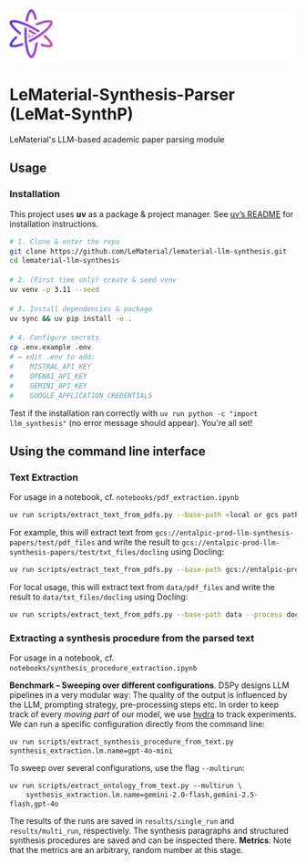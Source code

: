 ![](assets/lematerial-logo.png)

# LeMaterial-Synthesis-Parser (LeMat-SynthP)
LeMaterial's LLM-based academic paper parsing module 

## Usage

### Installation

This project uses **uv** as a package & project manager. See [uv’s README](https://github.com/astral-sh/uv?tab=readme-ov-file#installation) for installation instructions.

```bash
# 1. Clone & enter the repo
git clone https://github.com/LeMaterial/lematerial-llm-synthesis.git
cd lematerial-llm-synthesis

# 2. (First time only) create & seed venv
uv venv -p 3.11 --seed

# 3. Install dependencies & package
uv sync && uv pip install -e .

# 4. Configure secrets
cp .env.example .env
# → edit .env to add:
#    MISTRAL_API_KEY
#    OPENAI_API_KEY
#    GEMINI_API_KEY
#    GOOGLE_APPLICATION_CREDENTIALS
```

Test if the installation ran correctly with `uv run python -c "import llm_synthesis"` (no error message should appear). You're all set!

## Using the command line interface

### Text Extraction

For usage in a notebook, cf. `notebooks/pdf_extraction.ipynb`

```sh
uv run scripts/extract_text_from_pdfs.py --base-path <local or gcs path to the working folder> --process <"docling" or "mistral">
```

For example, this will extract text from `gcs://entalpic-prod-llm-synthesis-papers/test/pdf_files` and write the result to `gcs://entalpic-prod-llm-synthesis-papers/test/txt_files/docling` using Docling:

```sh
uv run scripts/extract_text_from_pdfs.py --base-path gcs://entalpic-prod-llm-synthesis-papers/test --process docling
```

For local usage, this will extract text from `data/pdf_files` and write the result to `data/txt_files/docling` using Docling:

```sh
uv run scripts/extract_text_from_pdfs.py --base-path data --process docling
```

### Extracting a synthesis procedure from the parsed text

For usage in a notebook, cf. `notebooks/synthesis_procedure_extraction.ipynb`

**Benchmark – Sweeping over different configurations**. DSPy designs LLM pipelines in a very modular way: The quality of the output is influenced by the LLM, prompting strategy, pre-processing steps etc.
In order to keep track of every *moving part* of our model, we use [hydra](https://hydra.cc/) to track experiments. We can run a specific configuration directly from the command line:

```
uv run scripts/extract_synthesis_procedure_from_text.py synthesis_extraction.lm.name=gpt-4o-mini
```

To sweep over several configurations, use the flag `--multirun`:

```
uv run scripts/extract_ontology_from_text.py --multirun \
    synthesis_extraction.lm.name=gemini-2.0-flash,gemini-2.5-flash,gpt-4o
```

The results of the runs are saved in `results/single_run` and `results/multi_run`, respectively. The synthesis paragraphs and structured synthesis procedures are saved and can be inspected there.
**Metrics**: Note that the metrics are an arbitrary, random number at this stage.
